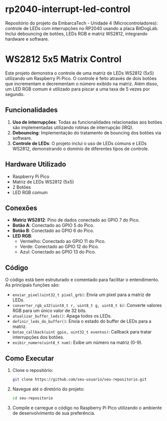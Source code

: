 # rp2040-interrupt-led-control
Repositório do projeto da EmbarcaTech - Unidade 4 (Microcontroladores): controle de LEDs com interrupções no RP2040 usando a placa BitDogLab. Inclui debouncing de botões, LEDs RGB e matriz WS2812, integrando hardware e software.

# WS2812 5x5 Matrix Control

Este projeto demonstra o controle de uma matriz de LEDs WS2812 (5x5) utilizando um Raspberry Pi Pico. O controle é feito através de dois botões que incrementam e decrementam o número exibido na matriz. Além disso, um LED RGB comum é utilizado para piscar a uma taxa de 5 vezes por segundo.

## Funcionalidades

1. **Uso de interrupções**: Todas as funcionalidades relacionadas aos botões são implementadas utilizando rotinas de interrupção (IRQ).
2. **Debouncing**: Implementação do tratamento de bouncing dos botões via software.
3. **Controle de LEDs**: O projeto inclui o uso de LEDs comuns e LEDs WS2812, demonstrando o domínio de diferentes tipos de controle.

## Hardware Utilizado

- Raspberry Pi Pico
- Matriz de LEDs WS2812 (5x5)
- 2 Botões
- LED RGB comum

## Conexões

- **Matriz WS2812**: Pino de dados conectado ao GPIO 7 do Pico.
- **Botão A**: Conectado ao GPIO 5 do Pico.
- **Botão B**: Conectado ao GPIO 6 do Pico.
- **LED RGB**:
  - Vermelho: Conectado ao GPIO 11 do Pico.
  - Verde: Conectado ao GPIO 12 do Pico.
  - Azul: Conectado ao GPIO 13 do Pico.

## Código

O código está bem estruturado e comentado para facilitar o entendimento. As principais funções são:

- `enviar_pixel(uint32_t pixel_grb)`: Envia um pixel para a matriz de LEDs.
- `converter_rgb_u32(uint8_t r, uint8_t g, uint8_t b)`: Converte valores RGB para um único valor de 32 bits.
- `atualizar_buffer_leds()`: Apaga todos os LEDs.
- `definir_leds_do_buffer()`: Envia o estado do buffer de LEDs para a matriz.
- `botao_callback(uint gpio, uint32_t eventos)`: Callback para tratar interrupções dos botões.
- `exibir_numero(uint8_t num)`: Exibe um número na matriz (0-9).

## Como Executar

1. Clone o repositório:
    ```sh
    git clone https://github.com/seu-usuario/seu-repositorio.git
    ```
2. Navegue até o diretório do projeto:
    ```sh
    cd seu-repositorio
    ```
3. Compile e carregue o código no Raspberry Pi Pico utilizando o ambiente de desenvolvimento de sua preferência.
